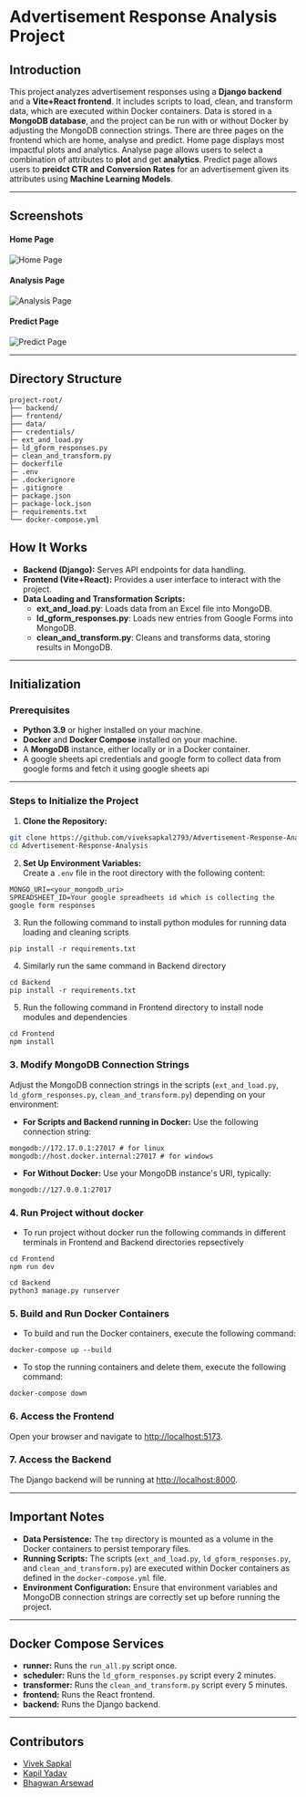 # Advertisement Response Analysis Project

## Introduction
This project analyzes advertisement responses using a **Django backend** and a **Vite+React frontend**. It includes scripts to load, clean, and transform data, which are executed within Docker containers. Data is stored in a **MongoDB database**, and the project can be run with or without Docker by adjusting the MongoDB connection strings. There are three pages on the frontend which are home, analyse and predict. Home page displays most impactful plots and analytics. Analyse page allows users to select a combination of attributes to **plot** and get **analytics**. Predict page allows users to **preidct CTR and Conversion Rates** for an advertisement given its attributes using **Machine Learning Models**.

---

## Screenshots

#### Home Page
![Home Page](assets/Home_page.png)

#### Analysis Page
![Analysis Page](assets/Analysis_page.png)

#### Predict Page
![Predict Page](assets/Predict_page.png)

---

## Directory Structure

```
project-root/
├── backend/
├── frontend/
├── data/
├── credentials/
├─ ext_and_load.py
├─ ld_gform_responses.py
├─ clean_and_transform.py 
├─ dockerfile 
├─ .env
├─ .dockerignore
├─ .gitignore
├─ package.json
├─ package-lock.json
├─ requirements.txt
└── docker-compose.yml
```

## How It Works

- **Backend (Django):** Serves API endpoints for data handling.
- **Frontend (Vite+React):** Provides a user interface to interact with the project.
- **Data Loading and Transformation Scripts:**
  - **ext_and_load.py**: Loads data from an Excel file into MongoDB.
  - **ld_gform_responses.py**: Loads new entries from Google Forms into MongoDB.
  - **clean_and_transform.py**: Cleans and transforms data, storing results in MongoDB.

---

## Initialization

### Prerequisites

- **Python 3.9** or higher installed on your machine.
- **Docker** and **Docker Compose** installed on your machine.
- A **MongoDB** instance, either locally or in a Docker container.
- A google sheets api credentials and google form to collect data from google forms and fetch it using google sheets api


---

### Steps to Initialize the Project

1. **Clone the Repository:**

```bash
git clone https://github.com/viveksapkal2793/Advertisement-Response-Analysis.git
cd Advertisement-Response-Analysis
```

2. **Set Up Environment Variables:**  
   Create a `.env` file in the root directory with the following content:

```
MONGO_URI=<your_mongodb_uri>
SPREADSHEET_ID=Your google spreadheets id which is collecting the google form responses
```

3. Run the following command to install python modules for running data loading and cleaning scripts

```
pip install -r requirements.txt
```

4. Similarly run the same command in Backend directory

```
cd Backend
pip install -r requirements.txt
```

5. Run the following command in Frontend directory to install node modules and dependencies

```
cd Frontend
npm install
```

### 3. Modify MongoDB Connection Strings
Adjust the MongoDB connection strings in the scripts (`ext_and_load.py`, `ld_gform_responses.py`, `clean_and_transform.py`) depending on your environment:

- **For Scripts and Backend running in Docker:** Use the following connection string:
```
mongodb://172.17.0.1:27017 # for linux
mongodb://host.docker.internal:27017 # for windows
```
- **For Without Docker:** Use your MongoDB instance's URI, typically:
```
mongodb://127.0.0.1:27017
```

### 4. Run Project without docker

- To run project without docker run the following commands in different terminals in Frontend and Backend directories repsectively

```
cd Frontend
npm run dev
```

```
cd Backend
python3 manage.py runserver
```

### 5. Build and Run Docker Containers
- To build and run the Docker containers, execute the following command:

```
docker-compose up --build
```
- To stop the running containers and delete them, execute the following command:
```
docker-compose down
```

### 6. Access the Frontend

Open your browser and navigate to [http://localhost:5173](http://localhost:5173).

### 7. Access the Backend

The Django backend will be running at [http://localhost:8000](http://localhost:8000).

---

## Important Notes

- **Data Persistence:** The `tmp` directory is mounted as a volume in the Docker containers to persist temporary files.
- **Running Scripts:** The scripts (`ext_and_load.py`, `ld_gform_responses.py`, and `clean_and_transform.py`) are executed within Docker containers as defined in the `docker-compose.yml` file.
- **Environment Configuration:** Ensure that environment variables and MongoDB connection strings are correctly set up before running the project.

---

## Docker Compose Services

- **runner:** Runs the `run_all.py` script once.
- **scheduler:** Runs the `ld_gform_responses.py` script every 2 minutes.
- **transformer:** Runs the `clean_and_transform.py` script every 5 minutes.
- **frontend:** Runs the React frontend.
- **backend:** Runs the Django backend.

---

## Contributors

- [Vivek Sapkal](viveksapkal2003@gmail.com)
- [Kapil Yadav](b22ai024@iitj.ac.in)
- [Bhagwan Arsewad](b22ai010@iitj.ac.in)